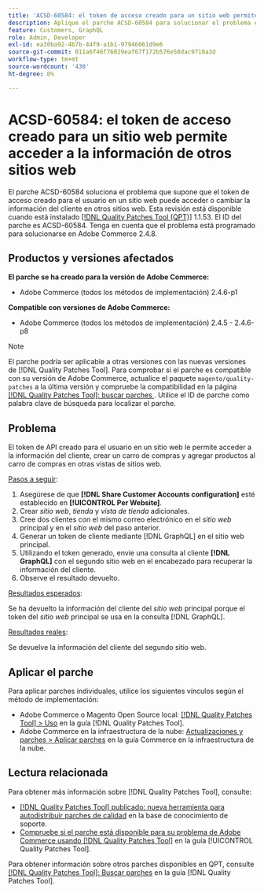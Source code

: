 ```yaml
---
title: 'ACSD-60584: el token de acceso creado para un sitio web permite acceder a la información de otros sitios web'
description: Aplique el parche ACSD-60584 para solucionar el problema en el que el token de acceso creado para el usuario en un sitio web puede acceder o cambiar la información del cliente en otros sitios web.
feature: Customers, GraphQL
role: Admin, Developer
exl-id: ea30ba92-4b7b-44f9-a1b1-97946061d9e6
source-git-commit: 011a6f46f76029eaf67f172b576e58dac9710a3d
workflow-type: tm+mt
source-wordcount: '430'
ht-degree: 0%

---
```


# ACSD-60584: el token de acceso creado para un sitio web permite acceder a la información de otros sitios web

El parche ACSD-60584 soluciona el problema que supone que el token de acceso creado para el usuario en un sitio web puede acceder o cambiar la información del cliente en otros sitios web. Esta revisión está disponible cuando está instalado [[!DNL Quality Patches Tool (QPT)]](https://experienceleague.adobe.com/docs/commerce-operations/tools/quality-patches-tool/usage.html) 1.1.53. El ID del parche es ACSD-60584. Tenga en cuenta que el problema está programado para solucionarse en Adobe Commerce 2.4.8.

## Productos y versiones afectados

**El parche se ha creado para la versión de Adobe Commerce:**

* Adobe Commerce (todos los métodos de implementación) 2.4.6-p1

**Compatible con versiones de Adobe Commerce:**

* Adobe Commerce (todos los métodos de implementación) 2.4.5 - 2.4.6-p8

>[!NOTE]
>
>El parche podría ser aplicable a otras versiones con las nuevas versiones de [!DNL Quality Patches Tool]. Para comprobar si el parche es compatible con su versión de Adobe Commerce, actualice el paquete `magento/quality-patches` a la última versión y compruebe la compatibilidad en la página [[!DNL Quality Patches Tool]: buscar parches ](https://experienceleague.adobe.com/tools/commerce-quality-patches/index.html). Utilice el ID de parche como palabra clave de búsqueda para localizar el parche.

## Problema

El token de API creado para el usuario en un sitio web le permite acceder a la información del cliente, crear un carro de compras y agregar productos al carro de compras en otras vistas de sitios web.

<u>Pasos a seguir</u>:

1. Asegúrese de que **[!DNL Share Customer Accounts configuration]** esté establecido en **[!UICONTROL Per Website]**.
1. Crear *sitio web*, *tienda* y *vista de tienda* adicionales.
1. Cree dos clientes con el mismo correo electrónico en el *sitio web* principal y en el *sitio web* del paso anterior.
1. Generar un token de cliente mediante [!DNL GraphQL] en el sitio web principal.
1. Utilizando el token generado, envíe una consulta al cliente **[!DNL GraphQL]** con el segundo sitio web en el encabezado para recuperar la información del cliente.
1. Observe el resultado devuelto.

<u>Resultados esperados</u>:

Se ha devuelto la información del cliente del *sitio web* principal porque el token del *sitio web* principal se usa en la consulta [!DNL GraphQL].

<u>Resultados reales</u>:

Se devuelve la información del cliente del segundo sitio web.

## Aplicar el parche

Para aplicar parches individuales, utilice los siguientes vínculos según el método de implementación:

* Adobe Commerce o Magento Open Source local: [[!DNL Quality Patches Tool] > Uso](/help/tools/quality-patches-tool/usage.md) en la guía [!DNL Quality Patches Tool].
* Adobe Commerce en la infraestructura de la nube: [Actualizaciones y parches > Aplicar parches](https://experienceleague.adobe.com/docs/commerce-cloud-service/user-guide/develop/upgrade/apply-patches.html) en la guía Commerce en la infraestructura de la nube.

## Lectura relacionada

Para obtener más información sobre [!DNL Quality Patches Tool], consulte:

* [[!DNL Quality Patches Tool] publicado: nueva herramienta para autodistribuir parches de calidad](https://experienceleague.adobe.com/en/docs/commerce-operations/tools/quality-patches-tool/quality-patches-tool-to-self-serve-quality-patches) en la base de conocimiento de soporte.
* [Compruebe si el parche está disponible para su problema de Adobe Commerce usando [!DNL Quality Patches Tool]](/help/tools/quality-patches-tool/patches-available-in-qpt/check-patch-for-magento-issue-with-magento-quality-patches.md) en la guía [!UICONTROL Quality Patches Tool].


Para obtener información sobre otros parches disponibles en QPT, consulte [[!DNL Quality Patches Tool]: Buscar parches](https://experienceleague.adobe.com/tools/commerce-quality-patches/index.html) en la guía [!DNL Quality Patches Tool].
